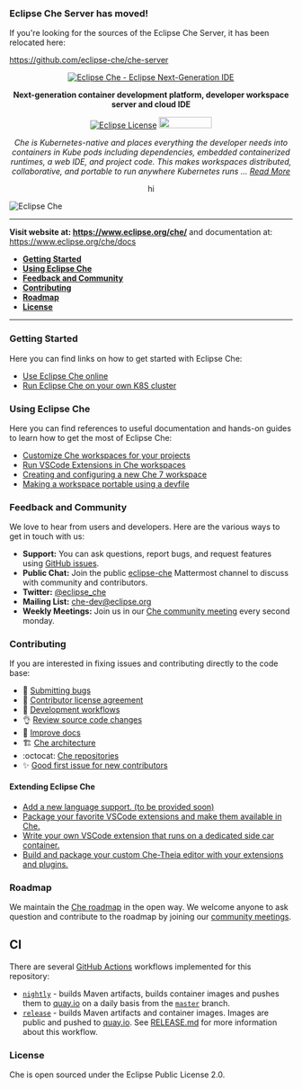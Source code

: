 ### Eclipse Che Server has moved!

If you're looking for the sources of the Eclipse Che Server, it has been relocated here:

https://github.com/eclipse-che/che-server


<div id="header" align="center">

[![Eclipse Che - Eclipse Next-Generation IDE](https://raw.githubusercontent.com/eclipse/che/assets/eclipseche.png)](
https://www.eclipse.org/che/)

**Next-generation container development platform, developer workspace server and cloud IDE**

[![Eclipse License](https://img.shields.io/badge/license-Eclipse-brightgreen.svg)](https://github.com/codenvy/che/blob/master/LICENSE)
<a href="https://sonarcloud.io/dashboard?id=org.eclipse.che%3Ache-parent%3Amaster">
<img src="https://sonarcloud.io/images/project_badges/sonarcloud-black.svg" width="94" height="20" href="" />
</a>

*Che is Kubernetes-native and places everything the developer needs into containers in Kube pods including dependencies, embedded containerized runtimes, a web IDE, and project code. This makes workspaces distributed, collaborative, and portable to run anywhere Kubernetes runs ... [Read More](https://www.eclipse.org/che/features/)*

hi
</div>

![Eclipse Che](https://raw.githubusercontent.com/eclipse/che/assets/screenshoft_che7-quarkus-demo.png)

---

**Visit website at: https://www.eclipse.org/che/** and documentation at: https://www.eclipse.org/che/docs

- [**Getting Started**](#getting-started)
- [**Using Eclipse Che**](#using-eclipse-che)
- [**Feedback and Community**](#feedback-and-community)
- [**Contributing**](#contributing)
- [**Roadmap**](#roadmap)
- [**License**](#license)

---

### Getting Started
Here you can find links on how to get started with Eclipse Che:
- [Use Eclipse Che online](https://www.eclipse.org/che/getting-started/cloud/)
- [Run Eclipse Che on your own K8S cluster](https://www.eclipse.org/che/docs/che-7/che-quick-starts)


### Using Eclipse Che
Here you can find references to useful documentation and hands-on guides to learn how to get the most of Eclipse Che:
- [Customize Che workspaces for your projects](https://www.eclipse.org/che/docs/che-7/configuring-a-workspace-using-a-devfile/)
- [Run VSCode Extensions in Che workspaces](https://www.eclipse.org/che/docs/che-7/end-user-guide/adding-a-vs-code-extension-to-a-workspace/)
- [Creating and configuring a new Che 7 workspace](https://www.eclipse.org/che/docs/che-7/end-user-guide/creating-and-configuring-a-new-workspace/)
- [Making a workspace portable using a devfile](https://www.eclipse.org/che/docs/che-7/end-user-guide/making-a-workspace-portable-using-a-devfile/)


### Feedback and Community
We love to hear from users and developers. Here are the various ways to get in touch with us:
* **Support:** You can ask questions, report bugs, and request features using [GitHub issues](https://github.com/eclipse/che/issues).
* **Public Chat:** Join the public [eclipse-che](https://mattermost.eclipse.org/eclipse/channels/eclipse-che) Mattermost channel to discuss with community and contributors.
* **Twitter:** [@eclipse_che](https://twitter.com/eclipse_che)
* **Mailing List:** [che-dev@eclipse.org](https://accounts.eclipse.org/mailing-list/che-dev)
* **Weekly Meetings:** Join us in our [Che community meeting](https://github.com/eclipse/che/wiki/Che-Dev-Meetings) every second monday.


### Contributing
If you are interested in fixing issues and contributing directly to the code base:
- :bug: [Submitting bugs](https://github.com/eclipse/che/issues/new/choose)
- :page_facing_up: [Contributor license agreement](https://github.com/eclipse/che/wiki/Eclipse-Contributor-Agreement)
- :checkered_flag: [Development workflows](./CONTRIBUTING.md)
- :ok_hand: [Review source code changes](https://github.com/eclipse/che/pulls)
- :pencil: [Improve docs](https://github.com/eclipse/che-docs)
- :building_construction: [Che architecture](https://www.eclipse.org/che/docs/che-7/administration-guide/che-architecture-overview/)
- :octocat: [Che repositories](./CONTRIBUTING.md#other-che-repositories)
- :sparkles: [Good first issue for new contributors](https://github.com/eclipse/che/wiki/Labels#new-contributors)


#### Extending Eclipse Che
- [Add a new language support. (to be provided soon)](https://www.eclipse.org/che/docs/che-7/adding-support-for-a-new-language/)
- [Package your favorite VSCode extensions and make them available in Che.](https://www.eclipse.org/che/docs/che-7/end-user-guide/publishing-metadata-for-a-vs-code-extension/)
- [Write your own VSCode extension that runs on a dedicated side car container.](https://www.eclipse.org/che/docs/che-7/what-is-a-che-theia-plug-in/)
- [Build and package your custom Che-Theia editor with your extensions and plugins.](https://www.eclipse.org/che/docs/che-7/using-alternative-ides-in-che/)

### Roadmap
We maintain the [Che roadmap](https://github.com/eclipse/che/wiki/Roadmap) in the open way. We welcome anyone to ask question and contribute to the roadmap by joining our [community meetings](https://github.com/eclipse/che/wiki/Che-Dev-Meetings).

## CI
There are several [GitHub Actions](https://github.com/eclipse-che/che-server/actions) workflows implemented for this repository:

- [`nightly`](https://github.com/eclipse-che/che-server/actions/workflows/nightly-build.yml) - builds Maven artifacts, builds container images and pushes them to [quay.io](https://quay.io/organization/eclipse) on a daily basis from the [`master`](https://github.com/eclipse-che/che-server/tree/master) branch.
- [`release`](https://github.com/eclipse-che/che-server/actions/workflows/release.yml) - builds Maven artifacts and container images. Images are public and pushed to [quay.io](https://quay.io/organization/eclipse). See [RELEASE.md](https://github.com/eclipse-che/che-server/blob/master/RELEASE.md) for more information about this workflow.

### License
Che is open sourced under the Eclipse Public License 2.0.
